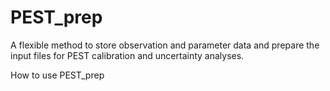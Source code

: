 # PEST_prep
A flexible method to store observation and parameter data and prepare the input files for PEST calibration and uncertainty analyses. 

How to use PEST_prep

